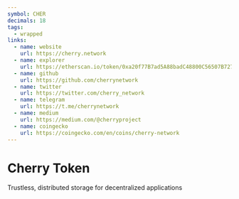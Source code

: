 ```yaml
---
symbol: CHER
decimals: 18
tags:
  - wrapped
links:
  - name: website
    url: https://cherry.network
  - name: explorer
    url: https://etherscan.io/token/0xa20f77B7ad5A88badC48800C56507B7274c06Fdc
  - name: github
    url: https://github.com/cherrynetwork
  - name: twitter
    url: https://twitter.com/cherry_network
  - name: telegram
    url: https://t.me/cherrynetwork
  - name: medium
    url: https://medium.com/@cherryproject
  - name: coingecko
    url: https://coingecko.com/en/coins/cherry-network
---
```


# Cherry Token

Trustless, distributed storage for decentralized applications
